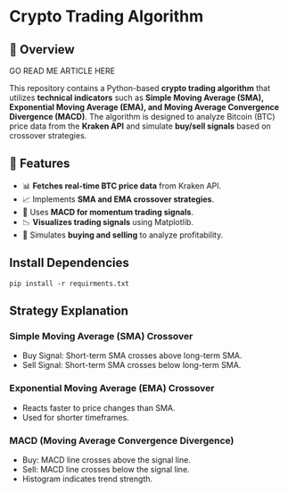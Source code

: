 # Crypto Trading Algorithm

## 📌 Overview

GO READ ME ARTICLE HERE 

This repository contains a Python-based **crypto trading algorithm** that utilizes **technical indicators** such as **Simple Moving Average (SMA), Exponential Moving Average (EMA), and Moving Average Convergence Divergence (MACD)**. The algorithm is designed to analyze Bitcoin (BTC) price data from the **Kraken API** and simulate **buy/sell signals** based on crossover strategies.

## 🚀 Features
- 📊 **Fetches real-time BTC price data** from Kraken API.
- 📈 Implements **SMA and EMA crossover strategies**.
- 🔀 Uses **MACD for momentum trading signals**.
- 📉 **Visualizes trading signals** using Matplotlib.
- 🏦 Simulates **buying and selling** to analyze profitability.

## Install Dependencies
`pip install -r requirments.txt` 

## Strategy Explanation

### Simple Moving Average (SMA) Crossover
- Buy Signal: Short-term SMA crosses above long-term SMA.
- Sell Signal: Short-term SMA crosses below long-term SMA.

###  Exponential Moving Average (EMA) Crossover
- Reacts faster to price changes than SMA.
- Used for shorter timeframes.

###  MACD (Moving Average Convergence Divergence)
- Buy: MACD line crosses above the signal line.
- Sell: MACD line crosses below the signal line.
- Histogram indicates trend strength.
